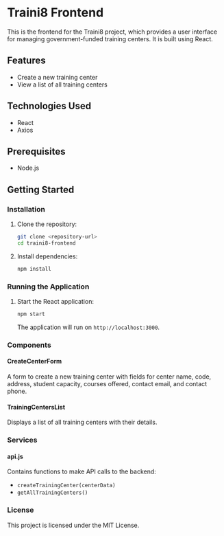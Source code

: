 # Traini8 Frontend

This is the frontend for the Traini8 project, which provides a user interface for managing government-funded training centers. It is built using React.

## Features

- Create a new training center
- View a list of all training centers

## Technologies Used

- React
- Axios

## Prerequisites

- Node.js

## Getting Started

### Installation

1. Clone the repository:
    ```bash
    git clone <repository-url>
    cd traini8-frontend
    ```

2. Install dependencies:
    ```bash
    npm install
    ```

### Running the Application

1. Start the React application:
    ```bash
    npm start
    ```

   The application will run on `http://localhost:3000`.

### Components

#### CreateCenterForm

A form to create a new training center with fields for center name, code, address, student capacity, courses offered, contact email, and contact phone.

#### TrainingCentersList

Displays a list of all training centers with their details.

### Services

#### api.js

Contains functions to make API calls to the backend:
- `createTrainingCenter(centerData)`
- `getAllTrainingCenters()`

### License

This project is licensed under the MIT License.
